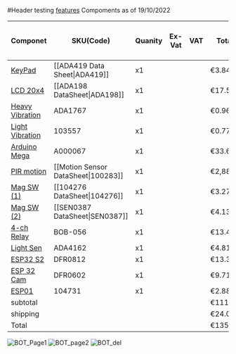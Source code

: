 #Header testing [features]( https://Fuscior.github.io/Features.md )
Compoments as of 19/10/2022

| Componet | SKU(Code) | Quanity | Ex-Vat | VAT | Total | Testing | Used in V(final) Y/N |
|----------|-----------|---------|--------|-----|-------|---------|----------|
| [KeyPad](https://thepihut.com/products/membrane-3x4-matrix-keypad-extras) | [[ADA419 Data Sheet\|ADA419]] | x1|  | | €3.84 |  
| [LCD 20x4](https://thepihut.com/products/standard-lcd-20x4-extras) | [[ADA198 DataSheet\|ADA198]] | x1 | | |€17.59 | 
| [Heavy Vibration](https://thepihut.com/products/slow-vibration-sensor-switch-hard-to-trigger) | ADA1767 | x1 | | | €0.96| comparison
| [Light Vibration](https://thepihut.com/products/slow-vibration-sensor-switch-hard-to-trigger) | 103557 | x1 | | | €0.77 |comparison
| [Arduino Mega](https://thepihut.com/products/arduino-mega-2560-rev3) | A000067 | x1 | | | €33.64 |
| [PIR motion](https://thepihut.com/products/pir-motion-sensor-module) | [[Motion Sensor DataSheet\|100283]] | x1 | | | €2,88 |
| [Mag SW (1)](https://thepihut.com/products/magnetic-contact-switch-door-sensor) | [[104276 DataSheet\|104276]] | x1 | | |€3.27| [[Mag Comparison\|comparison]]
| [Mag SW (2)](https://thepihut.com/products/magnetic-switch) | [[SEN0387 DataSheet\|SEN0387]] | x1 | | | €4.13|[[Mag Comparison\|comparison]]
| [4-ch Relay](https://thepihut.com/products/4-channel-relay-breakout-5v) | BOB-056| x1 | | | €13.46|
| [Light Sen](https://thepihut.com/products/adafruit-veml7700-lux-sensor-i2c-light-sensor-ada4162) | ADA4162 | x1 | | | €4.81 |
| [ESP32 S2](https://thepihut.com/products/esp32-s2-saola-1m-development-board) |  DFR0812 | x1 | | | €13.36| Development
| [ESP 32 Cam](https://thepihut.com/products/esp32-cam-development-board) | DFR0602 | x1 | | | €9.71| Testing
| [ESP01](https://thepihut.com/products/esp-01-wifi-serial-transceiver-module-esp8266) | 104731 | x1 | | | €2.88 | Testing
|subtotal|||||€111.30
| shipping| | | | | €24.00
|Total| | | | | €135.30



![BOT_Page1](https://fuscior.github.io/Images/BOT_p1.PNG)
![BOT_page2](https://fuscior.github.io/Images/BOT_p2.PNG)
![BOT_del](https://Fuscior.github.io/Images/BOT_Del.PNG)
